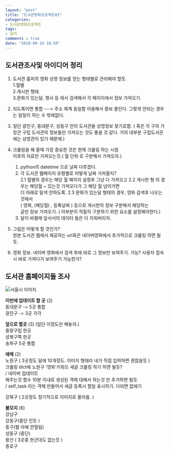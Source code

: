 ```yaml
---
layout: "post"
title: "도서관영화프로젝트03"    
categories:  
- 도서관영화프로젝트      
tags:  
- 일지       
comments : true    
date: "2018-09-19 18:50"  
---    
```



    
## 도서관조사및 아이디어 정리 



1) 도서관 홈피의 영화 상영 정보를 얻는 형태별로 관리해야 할듯.  
    1.월별  
    2.게시판 형태.  
    3.문화가 있는달, 행사 등 에서 검색해서 각 페이지에서 정보 가져오기.  


2) 되도록이면 통합 ---> 주소 체계 동일함 이용해서 중보 줄인다.
   그렇게 안되는 경우는 일일이 하는 수 밖에없다. 

3) 일단 광진구, 동대문구, 성동구 안의 도서관들 상영정보 찾기로함.
( 혹은 각 구의 가장큰 구립 도서관의 정보들만 가져오는 것도 좋을 것 같다. 
거의 대부분 구립도서관에는 상영관이 있기 때문에.)  



4) 크롤링을 해 올때 가장 중요한 것은 현제 크롤링 하는 시점   
   이후의 자료만 가져오는것.( 월 단위 로 구분해서 가져오자.)
    1. python의 datetime 으로 날짜 다루겠다.   
    2. 각 도서관 웹페이지 유형별로 어떻게 날짜 가져올지?    
        2.1 월별의 경우는 해당 월 페이지 설정후 그냥 다 가져오고 
        2.2 게시판 형 의 경우는 해당월 ~ 있는것 가져오다가 그 해당 월 넘어가면   
            더 아래로 탐색 안하도록.
        2.3 문화가 있는달 형태의 경우, 영화 검색후 나오는 것에서   
            ( 영화, (해당월) , 등록날짜 ) 등으로 게시판의 정보 구분해서 해당하는    
            글만 정보 가져오기. ( 이부분이 적절히 구분하기 위한 요소를 설정해야한다.)
    3. 달이 바뀔때 앞서서의 데이터 들은 다 지워버리자.

5) 그림은 어떻게 할 것인가?    
   원본 도서관 웹에서 제공하는 url혹은 네이버영화에서 추가적으로 크롤링 하면 될듯.    
   
6) 영화 정보.
네이버 영화에서 검색 후에 바로 그 정보만 보여주기.
가능?  사용자 접속시 바로 가져다가 보여주기 가능한가?

  


## 도서관 홈페이지들 조사   

![서울시 이미지](https://imgur.com/1etvdv6.png) 

**이번에 업데이트 할 곳**  (2)   
동대문구 ->  5곳 통합   
광진구 ->   3곳 각각   
 
**앞으로 할곳** (3)                           (일단 이정도만 해놓자.)           
중랑구립 한곳   
성북구쪽 한곳   
송파구 5곳 통합   
  
**애매** (2)  
노원구  ( 3곳정도 달에 10개정도. 이미지 형태라 내가 직접 입력하면 괜찮을듯 )   
크롤링 dict에 노원구 '영화'키워드 새글 크롤링 하기 하면 될듯?   
/ 네이버 업데이트    
해주는것 함수 10분 이내로 생성된 객체 대해서 하는것 만 추가하면 될듯.     
/ self\_task 라는 객체 만들어서 새글 등록시 할일 표시하기. 다되면 없애기     
  
강북구 ( 2곳정도 정기적으로 이미지로 올라옴. )  
   
  
**불모지** (6)  
 강남구  
강동구(중단 인듯 )  
중구(웹 아예 안열림)   
성동구 (중단)   
용산 ( 3곳중 한군대도 없는듯 )   
종로구  






